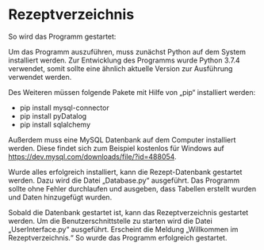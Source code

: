 # Rezeptverzeichnis

So wird das Programm gestartet:

Um das Programm auszuführen, muss zunächst Python auf dem System installiert werden. Zur Entwicklung des Programms wurde Python 3.7.4 verwendet, somit sollte eine ähnlich aktuelle Version zur Ausführung verwendet werden. 

Des Weiteren müssen folgende Pakete mit Hilfe von „pip“ installiert werden:

- pip install mysql-connector
- pip install pyDatalog
- pip install sqlalchemy

Außerdem muss eine MySQL Datenbank auf dem Computer installiert werden. Diese findet sich zum Beispiel kostenlos für Windows auf https://dev.mysql.com/downloads/file/?id=488054. 

Wurde alles erfolgreich installiert, kann die Rezept-Datenbank gestartet werden. Dazu wird die Datei „Database.py“ ausgeführt. Das Programm sollte ohne Fehler durchlaufen und ausgeben, dass Tabellen erstellt wurden und Daten hinzugefügt wurden. 

Sobald die Datenbank gestartet ist, kann das Rezeptverzeichnis gestartet werden. Um die Benutzerschnittstelle zu starten wird die Datei „UserInterface.py“ ausgeführt. Erscheint die Meldung „Willkommen im Rezeptverzeichnis.“ So wurde das Programm erfolgreich gestartet.

